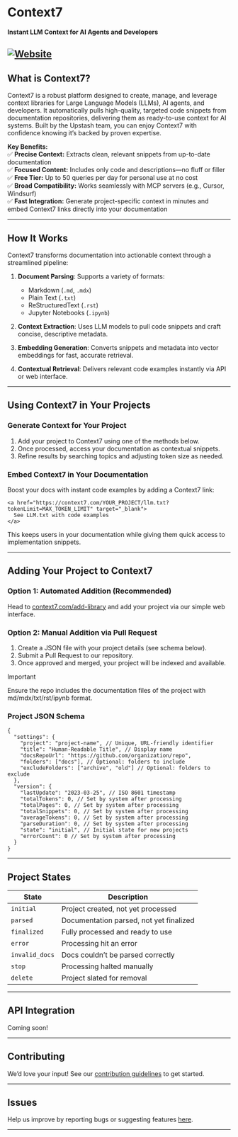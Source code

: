 # Context7

**Instant LLM Context for AI Agents and Developers**

[![Website](https://img.shields.io/badge/Website-context7.com-blue)](https://context7.com)
---

## What is Context7?

Context7 is a robust platform designed to create, manage, and leverage context libraries for Large Language Models (LLMs), AI agents, and developers. It automatically pulls high-quality, targeted code snippets from documentation repositories, delivering them as ready-to-use context for AI systems. Built by the Upstash team, you can enjoy Context7 with confidence knowing it’s backed by proven expertise.

**Key Benefits:**  
✅ **Precise Context:** Extracts clean, relevant snippets from up-to-date documentation  
✅ **Focused Content:** Includes only code and descriptions—no fluff or filler  
✅ **Free Tier:** Up to 50 queries per day for personal use at no cost  
✅ **Broad Compatibility:** Works seamlessly with MCP servers (e.g., Cursor, Windsurf)  
✅ **Fast Integration:** Generate project-specific context in minutes and embed Context7 links directly into your documentation

---

## How It Works

Context7 transforms documentation into actionable context through a streamlined pipeline:

1. **Document Parsing**: Supports a variety of formats:

   - Markdown (`.md`, `.mdx`)
   - Plain Text (`.txt`)
   - ReStructuredText (`.rst`)
   - Jupyter Notebooks (`.ipynb`)

2. **Context Extraction**: Uses LLM models to pull code snippets and craft concise, descriptive metadata.

3. **Embedding Generation**: Converts snippets and metadata into vector embeddings for fast, accurate retrieval.

4. **Contextual Retrieval**: Delivers relevant code examples instantly via API or web interface.

---

## Using Context7 in Your Projects

### Generate Context for Your Project

1. Add your project to Context7 using one of the methods below.
2. Once processed, access your documentation as contextual snippets.
3. Refine results by searching topics and adjusting token size as needed.

### Embed Context7 in Your Documentation

Boost your docs with instant code examples by adding a Context7 link:

```
<a href="https://context7.com/YOUR_PROJECT/llm.txt?tokenLimit=MAX_TOKEN_LIMIT" target="_blank">
  See LLM.txt with code examples
</a>
```

This keeps users in your documentation while giving them quick access to implementation snippets.

---

## Adding Your Project to Context7

### Option 1: Automated Addition (Recommended)

Head to [context7.com/add-library](https://context7.com/add-library) and add your project via our simple web interface.

### Option 2: Manual Addition via Pull Request

1. Create a JSON file with your project details (see schema below).
2. Submit a Pull Request to our repository.
3. Once approved and merged, your project will be indexed and available.

> [!IMPORTANT]  
> Ensure the repo includes the documentation files of the project with md/mdx/txt/rst/ipynb format.

### Project JSON Schema

```
{
  "settings": {
    "project": "project-name", // Unique, URL-friendly identifier
    "title": "Human-Readable Title", // Display name
    "docsRepoUrl": "https://github.com/organization/repo",
    "folders": ["docs"], // Optional: folders to include
    "excludeFolders": ["archive", "old"] // Optional: folders to exclude
  },
  "version": {
    "lastUpdate": "2023-03-25", // ISO 8601 timestamp
    "totalTokens": 0, // Set by system after processing
    "totalPages": 0, // Set by system after processing
    "totalSnippets": 0, // Set by system after processing
    "averageTokens": 0, // Set by system after processing
    "parseDuration": 0, // Set by system after processing
    "state": "initial", // Initial state for new projects
    "errorCount": 0 // Set by system after processing
  }
}
```

---

## Project States

| State          | Description                             |
| -------------- | --------------------------------------- |
| `initial`      | Project created, not yet processed      |
| `parsed`       | Documentation parsed, not yet finalized |
| `finalized`    | Fully processed and ready to use        |
| `error`        | Processing hit an error                 |
| `invalid_docs` | Docs couldn’t be parsed correctly       |
| `stop`         | Processing halted manually              |
| `delete`       | Project slated for removal              |

---

## API Integration

Coming soon!

---

## Contributing

We’d love your input! See our [contribution guidelines](https://github.com/upstash/context7/blob/main/CONTRIBUTING.md) to get started.

---

## Issues

Help us improve by reporting bugs or suggesting features [here](https://github.com/upstash/context7/issues/new).

---

```

```
